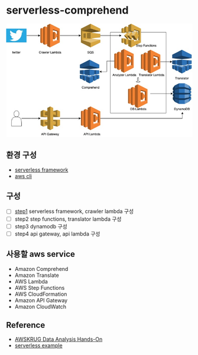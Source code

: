 # serverless-comprehend

![outline](images/outline.jpg)

## 환경 구성

- [serverless framework](./etc/serverless.md)
- [aws cli](./etc/aws-cli.md)

## 구성

- [ ] [step1](./step1.md) serverless framework, crawler lambda 구성
- [ ] step2 step functions, translator lambda 구성
- [ ] step3 dynamodb 구성
- [ ] step4 api gateway, api lambda 구성

## 사용할 aws service

- Amazon Comprehend
- Amazon Translate
- AWS Lambda
- AWS Step Functions
- AWS CloudFormation
- Amazon API Gateway
- Amazon CloudWatch

## Reference

- [AWSKRUG Data Analysis Hands-On](https://github.com/datamaker/lambda-refarch-imagerecognition/tree/master/Workshop-Korean)
- [serverless example](https://github.com/serverless/examples)
